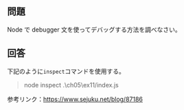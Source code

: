 ## 問題
Node で debugger 文を使ってデバッグする方法を調べなさい。

## 回答
下記のように`inspect`コマンドを使用する。
> node inspect .\ch05\ex11/index.js

参考リンク：https://www.sejuku.net/blog/87186